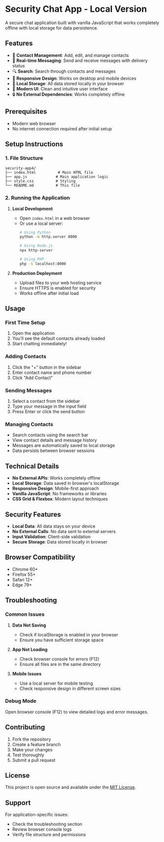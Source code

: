 # Security Chat App - Local Version

A secure chat application built with vanilla JavaScript that works completely offline with local storage for data persistence.

## Features

- 👥 **Contact Management**: Add, edit, and manage contacts
- 💬 **Real-time Messaging**: Send and receive messages with delivery status
- 🔍 **Search**: Search through contacts and messages
- 📱 **Responsive Design**: Works on desktop and mobile devices
- 💾 **Local Storage**: All data stored locally in your browser
- 🚀 **Modern UI**: Clean and intuitive user interface
- 🔒 **No External Dependencies**: Works completely offline

## Prerequisites

- Modern web browser
- No internet connection required after initial setup

## Setup Instructions

### 1. File Structure

```
security-app4/
├── index.html          # Main HTML file
├── app.js             # Main application logic
├── style.css          # Styling
└── README.md          # This file
```

### 2. Running the Application

1. **Local Development**
   - Open `index.html` in a web browser
   - Or use a local server:
     ```bash
     # Using Python
     python -m http.server 8000
     
     # Using Node.js
     npx http-server
     
     # Using PHP
     php -S localhost:8000
     ```

2. **Production Deployment**
   - Upload files to your web hosting service
   - Ensure HTTPS is enabled for security
   - Works offline after initial load

## Usage

### First Time Setup
1. Open the application
2. You'll see the default contacts already loaded
3. Start chatting immediately!

### Adding Contacts
1. Click the "+" button in the sidebar
2. Enter contact name and phone number
3. Click "Add Contact"

### Sending Messages
1. Select a contact from the sidebar
2. Type your message in the input field
3. Press Enter or click the send button

### Managing Contacts
- Search contacts using the search bar
- View contact details and message history
- Messages are automatically saved to local storage
- Data persists between browser sessions

## Technical Details

- **No External APIs**: Works completely offline
- **Local Storage**: Data saved in browser's localStorage
- **Responsive Design**: Mobile-first approach
- **Vanilla JavaScript**: No frameworks or libraries
- **CSS Grid & Flexbox**: Modern layout techniques

## Security Features

- **Local Data**: All data stays on your device
- **No External Calls**: No data sent to external servers
- **Input Validation**: Client-side validation
- **Secure Storage**: Data stored locally in browser

## Browser Compatibility

- Chrome 60+
- Firefox 55+
- Safari 12+
- Edge 79+

## Troubleshooting

### Common Issues

1. **Data Not Saving**
   - Check if localStorage is enabled in your browser
   - Ensure you have sufficient storage space

2. **App Not Loading**
   - Check browser console for errors (F12)
   - Ensure all files are in the same directory

3. **Mobile Issues**
   - Use a local server for mobile testing
   - Check responsive design in different screen sizes

### Debug Mode

Open browser console (F12) to view detailed logs and error messages.

## Contributing

1. Fork the repository
2. Create a feature branch
3. Make your changes
4. Test thoroughly
5. Submit a pull request

## License

This project is open source and available under the [MIT License](LICENSE).

## Support

For application-specific issues:
- Check the troubleshooting section
- Review browser console logs
- Verify file structure and permissions

